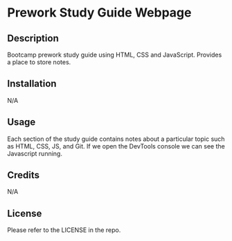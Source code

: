 # Prework Study Guide Webpage

## Description
Bootcamp prework study guide using HTML, CSS and JavaScript. Provides a place to store notes.

## Installation
N/A

## Usage
Each section of the study guide contains notes about a particular topic such as HTML, CSS, JS, and Git. If we open the DevTools console we can see the Javascript running.

## Credits
N/A

## License

Please refer to the LICENSE in the repo.